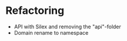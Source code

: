 
Refactoring
===========

- API with Silex and removing the "api"-folder
- Domain rename to namespace